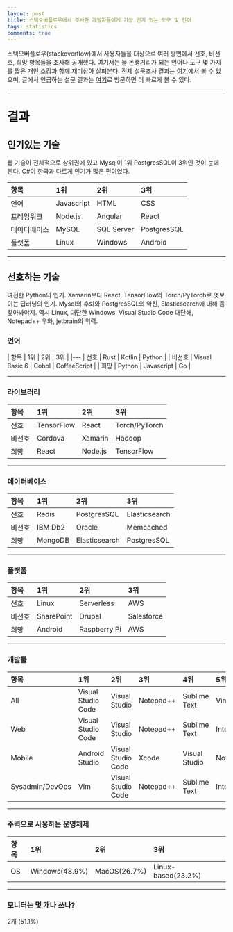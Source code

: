 ```yaml
---
layout: post
title: 스택오버플로우에서 조사한 개발자들에게 가장 인기 있는 도구 및 언어 
tags: statistics
comments: true
---
```


스택오버플로우(stackoverflow)에서 사용자들을 대상으로 여러 방면에서 선호, 비선호, 희망 항목들을 조사해 공개했다. 여기서는 늘 논쟁거리가 되는 언어나 도구 몇 가지를 짧은 개인 소감과 함께 재미삼아 살펴본다. 전체 설문조사 결과는 [여기](https://insights.stackoverflow.com/survey/2018)에서 볼 수 있으며, 글에서 언급하는 설문 결과는 [여기](https://insights.stackoverflow.com/survey/2018?utm_source=codecademyblog#technology)로 방문하면 더 빠르게 볼 수 있다.   

---
   
# 결과
## 인기있는 기술
웹 기술이 전체적으로 상위권에 있고 Mysql이 1위 PostgresSQL이 3위인 것이 눈에 띈다. C#이 한국과 다르게 인기가 많은 편이었다.
      
| 항목          | 1위     | 2위     | 3위     |
| :---          |  :---   | :---    | :---    |
| 언어          | Javascript | HTML | CSS |
| 프레임워크      | Node.js | Angular | React |
| 데이터베이스    | MySQL | SQL Server | PostgresSQL |
| 플랫폼        | Linux | Windows | Android |

---

## 선호하는 기술
여전한 Python의 인기. Xamarin보다 React, TensorFlow와 Torch/PyTorch로 엿보이는 딥러닝의 인기. Mysql의 후퇴와 PostgresSQL의 약진, Elasticsearch에 대해 좀 찾아봐야지. 역시 Linux, 대단한 Windows. Visual Studio Code 대단해, Notepad++ 우와, jetbrain의 위력.
      
### 언어
| 항목 | 1위 | 2위 | 3위 |
|---
| 선호 | Rust | Kotlin | Python |
| 비선호 | Visual Basic 6 | Cobol | CoffeeScript |
| 희망 | Python | Javascript | Go |

---

### 라이브러리
| 항목 | 1위 | 2위 | 3위 |
| :-- | :-- | :-- | :-- |
| 선호 | TensorFlow | React | Torch/PyTorch |
| 비선호 | Cordova | Xamarin | Hadoop |
| 희망 | React | Node.js | TensorFlow |

---

### 데이터베이스
| 항목 | 1위 | 2위 | 3위 |
| :-- | :-- | :-- | :-- |
| 선호 | Redis | PostgresSQL | Elasticsearch |
| 비선호 | IBM Db2 | Oracle | Memcached |
| 희망 | MongoDB | Elasticsearch | PostgresSQL |

---

### 플랫폼
| 항목 | 1위 | 2위 | 3위 |
| :-- | :-- | :-- | :-- |
| 선호 | Linux | Serverless | AWS |
| 비선호 | SharePoint | Drupal | Salesforce |
| 희망 | Android | Raspberry Pi | AWS |

---

### 개발툴
| 항목 | 1위 | 2위 | 3위 | 4위 | 5위 |
| :-- | :-- | :-- | :-- | :-- | :-- |
| All | Visual Studio Code | Visual Studio | Notepad++ | Sublime Text | Vim |
| Web | Visual Studio Code | Visual Studio | Notepad++ | Sublime Text | IntelliJ |
| Mobile | Android Studio | Visual Studio Code | Xcode | Visual Studio | Notepad++ |
| Sysadmin/DevOps | Vim | Visual Studio Code | Notepad++ | Sublime Text | IntelliJ ||

---

### 주력으로 사용하는 운영체제
| 항목 | 1위 | 2위 | 3위 |
| :-- | :-- | :-- | :-- |
| OS | Windows(48.9%) | MacOS(26.7%) | Linux-based(23.2%) ||

---

### 모니터는 몇 개나 쓰나?
2개 (51.1%)
